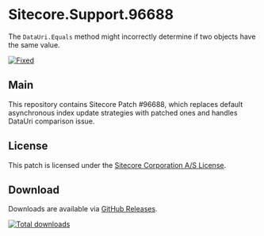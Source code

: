 # Sitecore.Support.96688
The `DataUri.Equals` method might incorrectly determine if two objects have the same value.

[![Fixed](https://img.shields.io/badge/fixed-8.2_initial_release-blue.svg)](https://dev.sitecore.net/Downloads/Sitecore%20Experience%20Platform/82/Sitecore%20Experience%20Platform%2082%20Initial%20Release/Release%20Notes)

## Main

This repository contains Sitecore Patch #96688, which replaces default asynchronous index update strategies with patched ones and handles DataUri comparison issue.

## License

This patch is licensed under the [Sitecore Corporation A/S License](./LICENSE).

## Download

Downloads are available via [GitHub Releases](https://github.com/SitecoreSupport/Sitecore.Support.96688/releases).

[![Total downloads](https://img.shields.io/github/downloads/SitecoreSupport/Sitecore.Support.96688/total.svg)](https://github.com/SitecoreSupport/Sitecore.Support.96688/releases)
